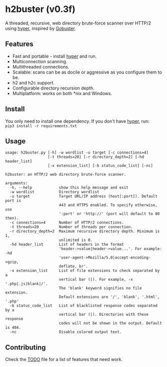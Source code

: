 # h2buster (v0.3f) #
A threaded, recursive, web directory brute-force scanner over HTTP/2 using [hyper](https://github.com/Lukasa/hyper), inspired by [Gobuster](https://github.com/OJ/gobuster).

## Features ##
* Fast and portable - install [hyper](https://github.com/Lukasa/hyper) and run.
* Multiconnection scanning.
* Multithreaded connections.
* Scalable: scans can be as docile or aggressive as you configure them to be.
* h2 and h2c support.
* Configurable directory recursion depth.
* Multiplatform: works on both \*nix and Windows.

## Install ##
You only need to install one dependency. If you don't have [hyper](https://github.com/Lukasa/hyper), run:\
`pip3 install -r requirements.txt`

## Usage
```
usage: h2buster.py [-h] -w wordlist -u target [-c connections=4]
                   [-t threads=20] [-r directory_depth=2] [-hd header_list]
                   [-x extension_list] [-b status_code_list] [-nc]

h2buster: an HTTP/2 web directory brute-force scanner.

arguments:
  -h, --help            show this help message and exit
  -w wordlist           Directory wordlist
  -u target             Target URL/IP address (host[:port]). Default port is
                        443 and HTTPS enabled. To specify otherwise, use
                        ':port' or 'http://' (port will default to 80 then).
  -c connections=4      Number of HTTP/2 connections.
  -t threads=20         Number of threads per connection.
  -r directory_depth=2  Maximum recursive directory depth. Minimum is 1,
                        unlimited is 0.
  -hd header_list       List of headers in the format
                        'header->value|header->value...'. For example: -hd
                        'user-agent->Mozilla/5.0|accept-encoding->gzip,
                        deflate, br'.
  -x extension_list     List of file extensions to check separated by a
                        vertical bar (|). For example, -x '.php|.js|blank|/'.
                        The 'blank' keyword signifies no file extension.
                        Default extensions are '/', 'blank', '.html', '.php'
  -b status_code_list   List of blacklisted response codes separated by a
                        vertical bar (|). Directories with these response
                        codes will not be shown in the output. Default is 404.
  -nc                   Disable colored output text.
```

## Contributing ##
Check the [TODO](TODO.md) file for a list of features that need work.
